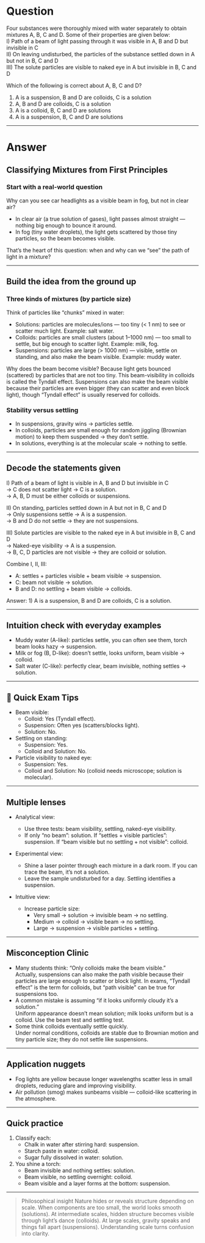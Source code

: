 # Question
Four substances were thoroughly mixed with water separately to obtain mixtures A, B, C and D. Some of their properties are given below:  
I) Path of a beam of light passing through it was visible in A, B and D but invisible in C  
II) On leaving undisturbed, the particles of the substance settled down in A but not in B, C and D  
III) The solute particles are visible to naked eye in A but invisible in B, C and D  

Which of the following is correct about A, B, C and D?  
   1) A is a suspension, B and D are colloids, C is a solution  
   2) A, B and D are colloids, C is a solution  
   3) A is a colloid, B, C and D are solutions  
   4) A is a suspension, B, C and D are solutions

---
# Answer

## Classifying Mixtures from First Principles

### Start with a real-world question
Why can you see car headlights as a visible beam in fog, but not in clear air?

- In clear air (a true solution of gases), light passes almost straight — nothing big enough to bounce it around.
- In fog (tiny water droplets), the light gets scattered by those tiny particles, so the beam becomes visible.

That’s the heart of this question: when and why can we “see” the path of light in a mixture?

---

## Build the idea from the ground up

### Three kinds of mixtures (by particle size)
Think of particles like “chunks” mixed in water:

- Solutions: particles are molecules/ions — too tiny (< 1 nm) to see or scatter much light. Example: salt water.
- Colloids: particles are small clusters (about 1–1000 nm) — too small to settle, but big enough to scatter light. Example: milk, fog.
- Suspensions: particles are large (> 1000 nm) — visible, settle on standing, and also make the beam visible. Example: muddy water.

Why does the beam become visible? Because light gets bounced (scattered) by particles that are not too tiny. This beam-visibility in colloids is called the Tyndall effect. Suspensions can also make the beam visible because their particles are even bigger (they can scatter and even block light), though “Tyndall effect” is usually reserved for colloids.

### Stability versus settling
- In suspensions, gravity wins → particles settle.
- In colloids, particles are small enough for random jiggling (Brownian motion) to keep them suspended → they don’t settle.
- In solutions, everything is at the molecular scale → nothing to settle.

---

## Decode the statements given

I) Path of a beam of light is visible in A, B and D but invisible in C  
→ C does not scatter light → C is a solution.  
→ A, B, D must be either colloids or suspensions.

II) On standing, particles settled down in A but not in B, C and D  
→ Only suspensions settle → A is a suspension.  
→ B and D do not settle → they are not suspensions.

III) Solute particles are visible to the naked eye in A but invisible in B, C and D  
→ Naked-eye visibility → A is a suspension.  
→ B, C, D particles are not visible → they are colloid or solution.

Combine I, II, III:
- A: settles + particles visible + beam visible → suspension.
- C: beam not visible → solution.
- B and D: no settling + beam visible → colloids.

Answer: 1) A is a suspension, B and D are colloids, C is a solution.

---

## Intuition check with everyday examples
- Muddy water (A-like): particles settle, you can often see them, torch beam looks hazy → suspension.
- Milk or fog (B, D-like): doesn’t settle, looks uniform, beam visible → colloid.
- Salt water (C-like): perfectly clear, beam invisible, nothing settles → solution.

---

## 🧠 Quick Exam Tips
- Beam visible:
  - Colloid: Yes (Tyndall effect).
  - Suspension: Often yes (scatters/blocks light).
  - Solution: No.
- Settling on standing:
  - Suspension: Yes.
  - Colloid and Solution: No.
- Particle visibility to naked eye:
  - Suspension: Yes.
  - Colloid and Solution: No (colloid needs microscope; solution is molecular).

---

## Multiple lenses

- Analytical view:
  - Use three tests: beam visibility, settling, naked-eye visibility.
  - If only “no beam”: solution. If “settles + visible particles”: suspension. If “beam visible but no settling + not visible”: colloid.

- Experimental view:
  - Shine a laser pointer through each mixture in a dark room. If you can trace the beam, it’s not a solution.
  - Leave the sample undisturbed for a day. Settling identifies a suspension.

- Intuitive view:
  - Increase particle size:
    - Very small → solution → invisible beam → no settling.
    - Medium → colloid → visible beam → no settling.
    - Large → suspension → visible particles + settling.

---

## Misconception Clinic
- Many students think: “Only colloids make the beam visible.”  
  Actually, suspensions can also make the path visible because their particles are large enough to scatter or block light. In exams, “Tyndall effect” is the term for colloids, but “path visible” can be true for suspensions too.
- A common mistake is assuming “if it looks uniformly cloudy it’s a solution.”  
  Uniform appearance doesn’t mean solution; milk looks uniform but is a colloid. Use the beam test and settling test.
- Some think colloids eventually settle quickly.  
  Under normal conditions, colloids are stable due to Brownian motion and tiny particle size; they do not settle like suspensions.

---

## Application nuggets
- Fog lights are yellow because longer wavelengths scatter less in small droplets, reducing glare and improving visibility.
- Air pollution (smog) makes sunbeams visible — colloid-like scattering in the atmosphere.

---

## Quick practice
1) Classify each:
   - Chalk in water after stirring hard: suspension.
   - Starch paste in water: colloid.
   - Sugar fully dissolved in water: solution.
2) You shine a torch:
   - Beam invisible and nothing settles: solution.
   - Beam visible, no settling overnight: colloid.
   - Beam visible and a layer forms at the bottom: suspension.

---

> Philosophical insight
> Nature hides or reveals structure depending on scale. When components are too small, the world looks smooth (solutions). At intermediate scales, hidden structure becomes visible through light’s dance (colloids). At large scales, gravity speaks and things fall apart (suspensions). Understanding scale turns confusion into clarity.